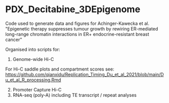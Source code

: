 # PDX_Decitabine_3DEpigenome

Code used to generate data and figures for Achinger-Kawecka et al. "Epigenetic therapy suppresses tumour growth by rewiring ER-mediated long-range chromatin interactions in ER+ endocrine-resistant breast cancer"

Organised into scripts for:
1) Genome-wide Hi-C

For Hi-C saddle plots and compartment scores see: https://github.com/qianxidu/Replication_Timing_Du_et_al_2021/blob/main/Du_et_al_R_processing.Rmd

2) Promoter Capture Hi-C
3) RNA-seq (poly-A) including TE transcript / repeat analyses
